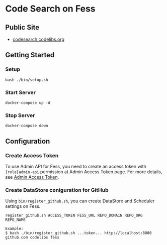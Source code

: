 # Code Search on Fess

## Public Site

* [codesearch.codelibs.org](https://codesearch.codelibs.org/)

## Getting Started

### Setup

```
bash ./bin/setup.sh
```

### Start Server

```
docker-compose up -d
```

### Stop Server

```
docker-compose down
```

## Configuration

### Create Access Token

To use Admin API for Fess, you need to create an access token with `{role}admin-api` permission at Admin Access Token page.
For more details, see [Admin Access Token](https://fess.codelibs.org/13.4/admin/accesstoken-guide.html).

### Create DataStore coniguration for GitHub

Using `bin/register_github.sh`, you can create DataStore and Scheduler settings on Fess.

```
register_github.sh ACCESS_TOKEN FESS_URL REPO_DOMAIN REPO_ORG REPO_NAME

Example:
$ bash ./bin/register_github.sh ...token... http://localhost:8080 github.com codelibs fess
```
